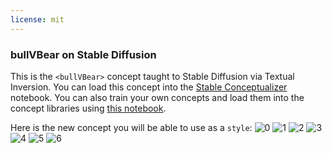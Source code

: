 ```yaml
---
license: mit
---
```

### bullVBear on Stable Diffusion
This is the `<bullVBear>` concept taught to Stable Diffusion via Textual Inversion. You can load this concept into the [Stable Conceptualizer](https://colab.research.google.com/github/huggingface/notebooks/blob/main/diffusers/stable_conceptualizer_inference.ipynb) notebook. You can also train your own concepts and load them into the concept libraries using [this notebook](https://colab.research.google.com/github/huggingface/notebooks/blob/main/diffusers/sd_textual_inversion_training.ipynb).

Here is the new concept you will be able to use as a `style`:
![<bullVBear> 0](https://huggingface.co/sd-concepts-library/bullvbear/resolve/main/concept_images/2.jpeg)
![<bullVBear> 1](https://huggingface.co/sd-concepts-library/bullvbear/resolve/main/concept_images/3.jpeg)
![<bullVBear> 2](https://huggingface.co/sd-concepts-library/bullvbear/resolve/main/concept_images/6.jpeg)
![<bullVBear> 3](https://huggingface.co/sd-concepts-library/bullvbear/resolve/main/concept_images/1.jpeg)
![<bullVBear> 4](https://huggingface.co/sd-concepts-library/bullvbear/resolve/main/concept_images/5.jpeg)
![<bullVBear> 5](https://huggingface.co/sd-concepts-library/bullvbear/resolve/main/concept_images/4.jpeg)
![<bullVBear> 6](https://huggingface.co/sd-concepts-library/bullvbear/resolve/main/concept_images/0.jpeg)

